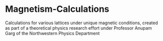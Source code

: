 # Magnetism-Calculations
Calculations for various lattices under unique magnetic conditions, created as part of a theoretical physics research effort under Professor Anupam Garg of the Northwestern Physics Department
